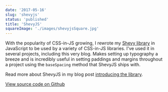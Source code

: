 ```yaml
---
date: '2017-05-16'
slug: 'shevyjs'
status: 'published'
title: 'ShevyJS'
squareImage: './images/shevyjsSquare.jpg'
---
```


With the popularity of CSS-in-JS growing, I rewrote my [Shevy library](/portfolio/shevy) in JavaScript to be used by a variety of CSS-in-JS libraries. I've used it in several projects, including this very blog. Makes setting up typography a breeze and is incredibly useful in setting paddings and margins throughout a project using the `baseSpacing` method that ShevyJS ships with.

Read more about ShevyJS in my blog post [introducing the library](/shevyjs).

[View source code on Github](https://github.com/kyleshevlin/shevyjs)
